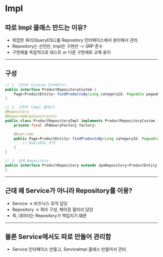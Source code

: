 # Impl

## 따로 Impl 클래스 만드는 이유?
- 복잡한 쿼리(QueryDSL)를 Repository 인터페이스에서 분리해서 관리
- Repository는 선언만, Impl은 구현만 -> SRP 준수
- 구현체를 독립적으로 테스트 or 다른 구현체로 교체 용이


---

## 구성

```java
// 1. 선언부 (Custom 인터페이스)
public interface ProductRepositoryCustom {
    Page<ProductEntity> findProductsBy(Long categoryId, Pageable pageable);
}

// 2. 구현부 (Impl 클래스)
@Repository
@RequiredArgsConstructor
public class ProductRepositoryImpl implements ProductRepositoryCustom {
    private final JPAQueryFactory factory;

    @Override
    public Page<ProductEntity> findProductsBy(Long categoryId, Pageable pageable) {
        // QueryDSL 로직
    }
}

// 3. 실제 Repository
public interface ProductRepository extends JpaRepository<ProductEntity, Long>, ProductRepositoryCustom {
}
```

---

## 근데 왜 Service가 아니라 Repository를 이용?
- Service -> 비즈닉스 로직 담당
- Repository -> 쿼리 구성, 페이징 필터리 담당
- 즉, 데이터는 Repository가 책임지기 떄문

---

## 물론 Service에서도 따로 만들어 관리함
- Service 인터페이스 만들고, ServiceImpl 클래스 만들어서 관리